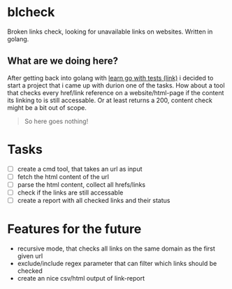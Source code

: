 # blcheck
Broken links check, looking for unavailable links on websites. Written in golang.

## What are we doing here?
After getting back into golang with [learn go with tests (link)](https://quii.gitbook.io/learn-go-with-tests/) i decided to start a project that i came up with durion one of the tasks.
How about a tool that checks every href/link reference on a website/html-page if the content its linking to is still accessable. Or at least returns a 200, content check might be a bit out of scope. 

>So here goes nothing!

# Tasks
- [ ] create a cmd tool, that takes an url as input
- [ ] fetch the html content of the url
- [ ] parse the html content, collect all hrefs/links
- [ ] check if the links are still accessable
- [ ] create a report with all checked links and their status

# Features for the future
- recursive mode, that checks all links on the same domain as the first given url
- exclude/include regex parameter that can filter which links should be checked
- create an nice csv/html output of link-report

